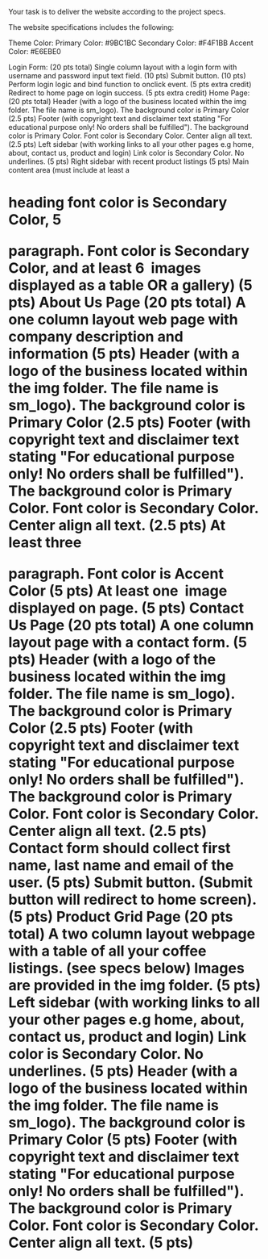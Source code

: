 

Your task is to deliver the website according to the project specs.

The website specifications includes the following:

Theme Color:
Primary Color: #9BC1BC Secondary Color: #F4F1BB Accent Color: #E6EBE0

Login Form: (20 pts total)
Single column layout with a login form with username and password input text field. (10 pts)
Submit button. (10 pts)
Perform login logic and bind function to onclick event. (5 pts extra credit)
Redirect to home page on login success. (5 pts extra credit)
Home Page: (20 pts total)
Header (with a logo of the business located within the img folder. The file name is sm_logo). The background color is Primary Color (2.5 pts)
Footer (with copyright text and disclaimer text stating "For educational purpose only! No orders shall be fulfilled"). The background color is Primary Color. Font color is Secondary Color. Center align all text. (2.5 pts)
Left sidebar (with working links to all your other pages e.g home, about, contact us, product and login) Link color is Secondary Color. No underlines. (5 pts)
Right sidebar with recent product listings (5 pts)
Main content area (must include at least a <h1> heading font color is Secondary Color, 5 <p> paragraph. Font color is Secondary Color, and at least 6 <img> images displayed as a table OR a gallery) (5 pts)
About Us Page (20 pts total)
A one column layout web page with company description and information (5 pts)
Header (with a logo of the business located within the img folder. The file name is sm_logo). The background color is Primary Color (2.5 pts)
Footer (with copyright text and disclaimer text stating "For educational purpose only! No orders shall be fulfilled"). The background color is Primary Color. Font color is Secondary Color. Center align all text. (2.5 pts)
At least three <p> paragraph. Font color is Accent Color (5 pts)
At least one <img> image displayed on page. (5 pts)
Contact Us Page (20 pts total)
A one column layout page with a contact form. (5 pts)
Header (with a logo of the business located within the img folder. The file name is sm_logo). The background color is Primary Color (2.5 pts)
Footer (with copyright text and disclaimer text stating "For educational purpose only! No orders shall be fulfilled"). The background color is Primary Color. Font color is Secondary Color. Center align all text. (2.5 pts)
Contact form should collect first name, last name and email of the user. (5 pts)
Submit button. (Submit button will redirect to home screen). (5 pts)
Product Grid Page (20 pts total)
A two column layout webpage with a table of all your coffee listings. (see specs below) Images are provided in the img folder. (5 pts)
Left sidebar (with working links to all your other pages e.g home, about, contact us, product and login) Link color is Secondary Color. No underlines. (5 pts)
Header (with a logo of the business located within the img folder. The file name is sm_logo). The background color is Primary Color (5 pts)
Footer (with copyright text and disclaimer text stating "For educational purpose only! No orders shall be fulfilled"). The background color is Primary Color. Font color is Secondary Color. Center align all text. (5 pts)